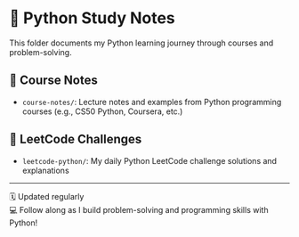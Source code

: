 # 🐍 Python Study Notes
This folder documents my Python learning journey through courses and problem-solving.

## 📘 Course Notes
- `course-notes/`: Lecture notes and examples from Python programming courses (e.g., CS50 Python, Coursera, etc.)

## 🧠 LeetCode Challenges
- `leetcode-python/`: My daily Python LeetCode challenge solutions and explanations

---
🗓️ Updated regularly  
💻 Follow along as I build problem-solving and programming skills with Python!
